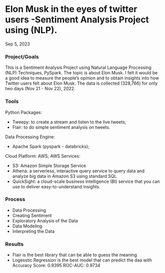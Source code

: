 # Elon Musk in the eyes of twitter users -Sentiment Analysis Project using (NLP).
Sep 5, 2023

### Project/Goals
This is a Sentiment Analysis Project using Natural Language Processing (NLP) Techniques, PySpark. The topic is about Elon Musk. I felt it would be a good idea to measure the people’s opinion and to obtain insights into how Twitter users felt about Elon Musk. The data is collected (328,766) for only two days (Nov 21 - Nov 22), 2022.

### Tools
Python Packages:
- Tweepy: to create a stream and listen to the live tweets;
- Flair: to do simple sentiment analysis on tweets.

Data Processing Engine:
- Apache Spark (pyspark - databricks);

Cloud Platform: AWS;
AWS Services:
- S3: Amazon Simple Storage Service
- Athena: a serverless, interactive query service to query data and analyze big data in Amazon S3 using standard SQL
- QuickSight: a cloud-scale business intelligence (BI) service that you can use to deliver easy-to-understand insights.

### Process
- Data Processing
- Creating Sentiment
- Exploratory Analysis of the Data
- Data Modeling
- Interpreting the Data

### Results
- Flair is the best library that can be able to guess the meaning
- Logesstic Regression is the best model that can predict the daa with Accuracy Score: 0.9395 ROC-AUC: 0.9734
